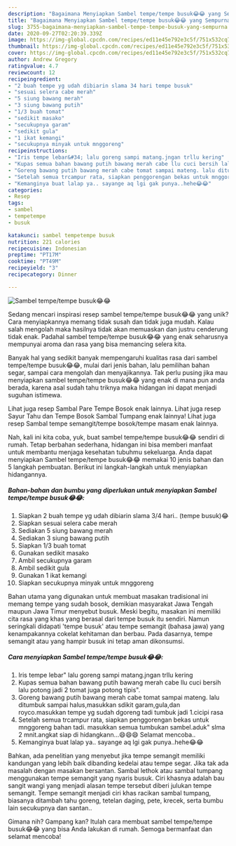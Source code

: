 ```yaml
---
description: "Bagaimana Menyiapkan Sambel tempe/tempe busuk😂😂 yang Sempurna"
title: "Bagaimana Menyiapkan Sambel tempe/tempe busuk😂😂 yang Sempurna"
slug: 3755-bagaimana-menyiapkan-sambel-tempe-tempe-busuk-yang-sempurna
date: 2020-09-27T02:20:39.339Z
image: https://img-global.cpcdn.com/recipes/ed11e45e792e3c5f/751x532cq70/sambel-tempetempe-busuk😂😂-foto-resep-utama.jpg
thumbnail: https://img-global.cpcdn.com/recipes/ed11e45e792e3c5f/751x532cq70/sambel-tempetempe-busuk😂😂-foto-resep-utama.jpg
cover: https://img-global.cpcdn.com/recipes/ed11e45e792e3c5f/751x532cq70/sambel-tempetempe-busuk😂😂-foto-resep-utama.jpg
author: Andrew Gregory
ratingvalue: 4.7
reviewcount: 12
recipeingredient:
- "2 buah tempe yg udah dibiarin slama 34 hari tempe busuk"
- "sesuai selera cabe merah"
- "5 siung bawang merah"
- "3 siung bawang putih"
- "1/3 buah tomat"
- "sedikit masako"
- "secukupnya garam"
- "sedikit gula"
- "1 ikat kemangi"
- "secukupnya minyak untuk mnggoreng"
recipeinstructions:
- "Iris tempe lebar&#34; lalu goreng sampi matang.jngan trllu kering"
- "Kupas semua bahan bawang putih bawang merah cabe llu cuci bersih lalu potong jadi 2 tomat juga potong tipis&#34;."
- "Goreng bawang putih bawang merah cabe tomat sampai mateng. lalu ditumbuk sampai halus,masukkan sdikit garam,gula,dan royco.masukkan tempe yg sudah dgoreng tadi tumbuk jadi 1.cicipi rasa"
- "Setelah semua trcampur rata, siapkan penggorengan bekas untuk mnggoreng bahan tadi. masukkan semua tumbukan sambel.aduk&#34; slma 2 mnit.angkat siap di hidangkann...😄😄😄 Selamat mencoba.."
- "Kemanginya buat lalap ya.. sayange aq lgi gak punya..hehe😂😂"
categories:
- Resep
tags:
- sambel
- tempetempe
- busuk

katakunci: sambel tempetempe busuk 
nutrition: 221 calories
recipecuisine: Indonesian
preptime: "PT17M"
cooktime: "PT49M"
recipeyield: "3"
recipecategory: Dinner

---
```



![Sambel tempe/tempe busuk😂😂](https://img-global.cpcdn.com/recipes/ed11e45e792e3c5f/751x532cq70/sambel-tempetempe-busuk😂😂-foto-resep-utama.jpg)

Sedang mencari inspirasi resep sambel tempe/tempe busuk😂😂 yang unik? Cara menyiapkannya memang tidak susah dan tidak juga mudah. Kalau salah mengolah maka hasilnya tidak akan memuaskan dan justru cenderung tidak enak. Padahal sambel tempe/tempe busuk😂😂 yang enak seharusnya mempunyai aroma dan rasa yang bisa memancing selera kita.

Banyak hal yang sedikit banyak mempengaruhi kualitas rasa dari sambel tempe/tempe busuk😂😂, mulai dari jenis bahan, lalu pemilihan bahan segar, sampai cara mengolah dan menyajikannya. Tak perlu pusing jika mau menyiapkan sambel tempe/tempe busuk😂😂 yang enak di mana pun anda berada, karena asal sudah tahu triknya maka hidangan ini dapat menjadi suguhan istimewa.

Lihat juga resep Sambal Pare Tempe Bosok enak lainnya. Lihat juga resep Sayur Tahu dan Tempe Bosok Sambal Tumpang enak lainnya! Lihat juga resep Sambal tempe semangit/tempe bosok/tempe masam enak lainnya.


Nah, kali ini kita coba, yuk, buat sambel tempe/tempe busuk😂😂 sendiri di rumah. Tetap berbahan sederhana, hidangan ini bisa memberi manfaat untuk membantu menjaga kesehatan tubuhmu sekeluarga. Anda dapat menyiapkan Sambel tempe/tempe busuk😂😂 memakai 10 jenis bahan dan 5 langkah pembuatan. Berikut ini langkah-langkah untuk menyiapkan hidangannya.

<!--inarticleads1-->

##### Bahan-bahan dan bumbu yang diperlukan untuk menyiapkan Sambel tempe/tempe busuk😂😂:

1. Siapkan 2 buah tempe yg udah dibiarin slama 3/4 hari.. (tempe busuk)😂
1. Siapkan sesuai selera cabe merah
1. Sediakan 5 siung bawang merah
1. Sediakan 3 siung bawang putih
1. Siapkan 1/3 buah tomat
1. Gunakan sedikit masako
1. Ambil secukupnya garam
1. Ambil sedikit gula
1. Gunakan 1 ikat kemangi
1. Siapkan secukupnya minyak untuk mnggoreng


Bahan utama yang digunakan untuk membuat masakan tradisional ini memang tempe yang sudah bosok, demikian masyarakat Jawa Tengah maupun Jawa Timur menyebut busuk. Meski begitu, masakan ini memiliki cita rasa yang khas yang berasal dari tempe busuk itu sendiri. Namun seringkali didapati &#39;tempe busuk&#39; atau tempe semangit (bahasa jawa) yang kenampakannya cokelat kehitaman dan berbau. Pada dasarnya, tempe semangit atau yang hampir busuk ini tetap aman dikonsumsi. 

<!--inarticleads2-->

##### Cara menyiapkan Sambel tempe/tempe busuk😂😂:

1. Iris tempe lebar&#34; lalu goreng sampi matang.jngan trllu kering
1. Kupas semua bahan bawang putih bawang merah cabe llu cuci bersih lalu potong jadi 2 tomat juga potong tipis&#34;.
1. Goreng bawang putih bawang merah cabe tomat sampai mateng. lalu ditumbuk sampai halus,masukkan sdikit garam,gula,dan royco.masukkan tempe yg sudah dgoreng tadi tumbuk jadi 1.cicipi rasa
1. Setelah semua trcampur rata, siapkan penggorengan bekas untuk mnggoreng bahan tadi. masukkan semua tumbukan sambel.aduk&#34; slma 2 mnit.angkat siap di hidangkann...😄😄😄 Selamat mencoba..
1. Kemanginya buat lalap ya.. sayange aq lgi gak punya..hehe😂😂


Bahkan, ada penelitian yang menyebut jika tempe semangit memiliki kandungan yang lebih baik dibanding kedelai atau tempe segar. Jika tak ada masalah dengan masakan bersantan. Sambal lethok atau sambal tumpang menggunakan tempe semangit yang nyaris busuk. Ciri khasnya adalah bau sangit wangi yang menjadi alasan tempe tersebut diberi julukan tempe semangit. Tempe semangit menjadi ciri khas racikan sambal tumpang, biasanya ditambah tahu goreng, tetelan daging, pete, krecek, serta bumbu lain secukupnya dan santan.. 

Gimana nih? Gampang kan? Itulah cara membuat sambel tempe/tempe busuk😂😂 yang bisa Anda lakukan di rumah. Semoga bermanfaat dan selamat mencoba!
